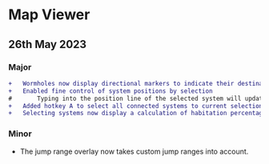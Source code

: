 # Map Viewer
## 26th May 2023
### Major
```diff
+	Wormholes now display directional markers to indicate their destination
+	Enabled fine control of system positions by selection
#		Typing into the position line of the selected system will update the position of that system.
+	Added hotkey A to select all connected systems to current selections
+	Selecting systems now display a calculation of habitation percentage of selected systems
```
### Minor
- The jump range overlay now takes custom jump ranges into account.
